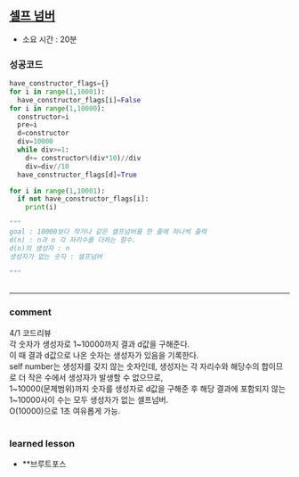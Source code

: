 
## [셀프 넘버](https://www.acmicpc.net/problem/4673)
* 소요 시간 :  20분

### 성공코드
```python
have_constructor_flags={}
for i in range(1,10001):
  have_constructor_flags[i]=False
for i in range(1,10000):
  constructor=i
  pre=i
  d=constructor
  div=10000
  while div>=1:
    d+= constructor%(div*10)//div
    div=div//10
  have_constructor_flags[d]=True

for i in range(1,10001):
  if not have_constructor_flags[i]:
    print(i)

"""
goal : 10000보다 작거나 같은 셀프넘버를 한 줄에 하나씩 출력
d(n) : n과 n 각 자리수를 더하는 함수.
d(n)의 생성자 : n
생성자가 없는 숫자 : 셀프넘버

"""
  
```

----------------------------------------------------------------------------
### comment 
4/1 코드리뷰  
각 숫자가 생성자로 1~10000까지 결과 d값을 구해준다.   
이 때 결과 d값으로 나온 숫자는 생성자가 있음을 기록한다.    
self number는 생성자를 갖지 않는 숫자인데, 생성자는 각 자리수와 해당수의 합이므로 더 작은 수에서 생성자가 발생할 수 없으므로,    
1~10000(문제범위)까지 숫자를 생성자로 d값을 구해준 후 해당 결과에 포함되지 않는 1~10000사이 수는 모두 생성자가 없는 셀프넘버.   
O(10000)으로 1초 여유롭게 가능.   
#
#
 ### learned lesson
 
* **브루트포스
#
#
 
 
 
 

